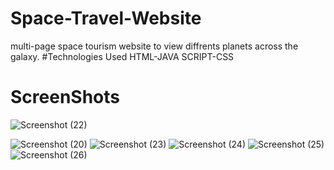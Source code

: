 # Space-Travel-Website
multi-page space tourism website to view diffrents planets across the galaxy.
#Technologies Used
HTML-JAVA SCRIPT-CSS
# ScreenShots

![Screenshot (22)](https://github.com/Moutasem-Ahmed-Salah/Space-Travel-Website/assets/125928209/7a9c240b-5228-4fbb-82ba-0ce8f1e088ea)

![Screenshot (20)](https://github.com/Moutasem-Ahmed-Salah/Space-Travel-Website/assets/125928209/822232b5-45a3-4a9b-abdf-04c259de6e9a)
![Screenshot (23)](https://github.com/Moutasem-Ahmed-Salah/Space-Travel-Website/assets/125928209/30bc4392-6070-4c18-a200-772f0dd1ce9d)
![Screenshot (24)](https://github.com/Moutasem-Ahmed-Salah/Space-Travel-Website/assets/125928209/43f358d6-e38e-4e15-af7e-be1ad5661c02)
![Screenshot (25)](https://github.com/Moutasem-Ahmed-Salah/Space-Travel-Website/assets/125928209/69144d8e-86ee-4905-b55f-66a3dea93758)
![Screenshot (26)](https://github.com/Moutasem-Ahmed-Salah/Space-Travel-Website/assets/125928209/49f7a1d1-396d-4567-ac7f-7e29a7c96918)
